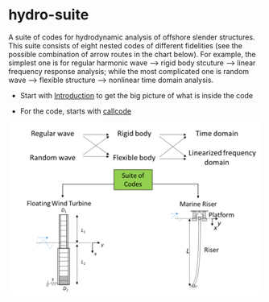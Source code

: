 # hydro-suite
A suite of codes for hydrodynamic analysis of offshore slender structures. This suite consists of eight nested codes of different fidelities (see the possible combination of arrow routes in the chart below). For example, the simplest one is for regular harmonic wave --> rigid body stcuture --> linear frequency response analysis; while the most complicated one is random wave --> flexible structure --> nonlinear time domain analysis. 

- Start with [Introduction](/docs/ASuiteOfCodeForDynamicModellingOfSlenderOffshoreStructures.pdf) to get the big picture of what is inside the code 

- For the code, starts with [callcode](/Codes/callcode.m)

![suite of codes flowchart](/docs/codesuite.png)

